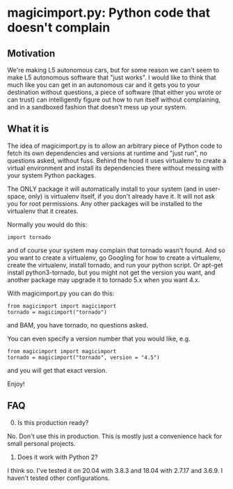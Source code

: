 # magicimport.py: Python code that doesn't complain

## Motivation

We're making L5 autonomous cars, but for some reason we can't seem to make L5 autonomous software that "just works". I would like to think that much like you can get in an autonomous car and it gets you to your destination without questions, a piece of software (that either you wrote or can trust) can intelligently figure out how to run itself without complaining, and in a sandboxed fashion that doesn't mess up your system.

## What it is

The idea of magicimport.py is to allow an arbitrary piece of Python code to fetch its own dependencies and versions at runtime and "just run", no questions asked, without fuss.
Behind the hood it uses virtualenv to create a virtual environment and install its dependencies there without messing with your system Python packages.

The ONLY package it will automatically install to your system (and in user-space, only) is virtualenv itself, if you don't already have it. It will not ask you for root permissions. Any other packages will be installed to the virtualenv that it creates.

Normally you would do this:
```
import tornado
```
and of course your system may complain that tornado wasn't found. And so you want to create a virtualenv, go Googling for how to create a virtualenv, create the virtualenv, install tornado, and run your python script. Or apt-get install python3-tornado, but you might not get the version you want, and another package may upgrade it to tornado 5.x when you want 4.x.

With magicimport.py you can do this:
```
from magicimport import magicimport
tornado = magicimport("tornado")
```
and BAM, you have tornado, no questions asked.

You can even specify a version number that you would like, e.g.
```
from magicimport import magicimport
tornado = magicimport("tornado", version = "4.5")
```

and you will get that exact version.

Enjoy!

## FAQ

0. Is this production ready?

No. Don't use this in production. This is mostly just a convenience hack for small personal projects.

1. Does it work with Python 2?

I think so. I've tested it on 20.04 with 3.8.3 and 18.04 with 2.7.17 and 3.6.9. I haven't tested other configurations.

